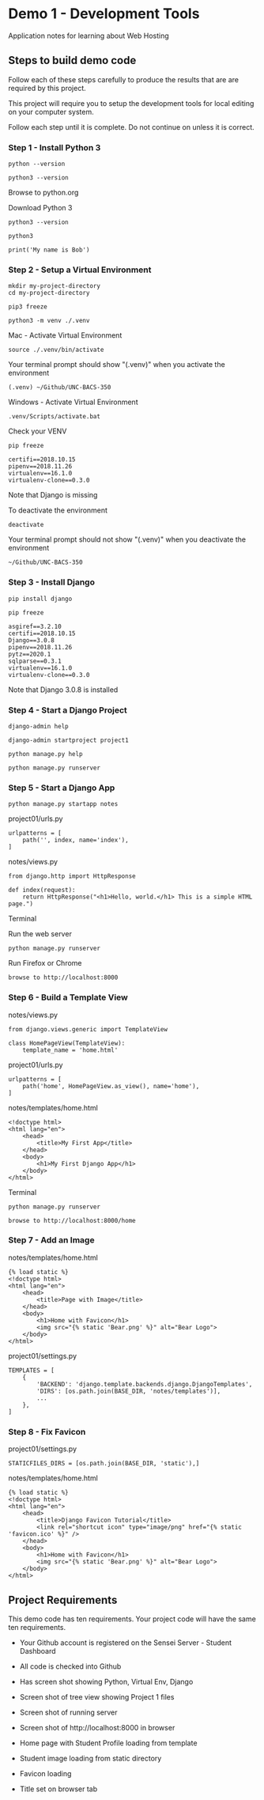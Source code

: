 # Demo 1 - Development Tools

Application notes for learning about Web Hosting


## Steps to build demo code

Follow each of these steps carefully to produce the results that are
are required by this project.  

This project will require you to setup the development tools for local
editing on your computer system.

Follow each step until it is complete.  Do not continue on unless it
is correct.


### Step 1 - Install Python 3

    python --version
    
    python3 --version
    
Browse to python.org

Download Python 3

    python3 --version
    
    python3
    
    print('My name is Bob')
    

### Step 2 - Setup a Virtual Environment

    mkdir my-project-directory
    cd my-project-directory
    
    pip3 freeze
    
    python3 -m venv ./.venv
    
Mac - Activate Virtual Environment

    source ./.venv/bin/activate

Your terminal prompt should show "(.venv)" when you activate the environment

    (.venv) ~/Github/UNC-BACS-350
    
    
Windows - Activate Virtual Environment

    .venv/Scripts/activate.bat

Check your VENV

    pip freeze
    
    certifi==2018.10.15
    pipenv==2018.11.26
    virtualenv==16.1.0
    virtualenv-clone==0.3.0
    
Note that Django is missing
    
To deactivate the environment

    deactivate
    
Your terminal prompt should not show "(.venv)" when you deactivate the environment

    ~/Github/UNC-BACS-350
    

### Step 3 - Install Django

    pip install django
    
    pip freeze
    
    asgiref==3.2.10
    certifi==2018.10.15
    Django==3.0.8
    pipenv==2018.11.26
    pytz==2020.1
    sqlparse==0.3.1
    virtualenv==16.1.0
    virtualenv-clone==0.3.0
    
Note that Django 3.0.8 is installed
    

### Step 4 - Start a Django Project

    django-admin help
    
    django-admin startproject project1
    
    python manage.py help
    
    python manage.py runserver


### Step 5 - Start a Django App

    python manage.py startapp notes
    
project01/urls.py

    urlpatterns = [
        path('', index, name='index'),
    ]


notes/views.py

    from django.http import HttpResponse

    def index(request):
        return HttpResponse("<h1>Hello, world.</h1> This is a simple HTML page.")


Terminal

Run the web server

    python manage.py runserver

Run Firefox or Chrome

    browse to http://localhost:8000
    

### Step 6 - Build a Template View

notes/views.py

    from django.views.generic import TemplateView

    class HomePageView(TemplateView):
        template_name = 'home.html'

    
project01/urls.py

    urlpatterns = [
        path('home', HomePageView.as_view(), name='home'),
    ]


notes/templates/home.html

    <!doctype html>
    <html lang="en">
        <head>
            <title>My First App</title>
        </head>
        <body>
            <h1>My First Django App</h1>
        </body>
    </html>


Terminal

    python manage.py runserver
    
    browse to http://localhost:8000/home
    

### Step 7 - Add an Image

notes/templates/home.html

    {% load static %}
    <!doctype html>
    <html lang="en">
        <head>
            <title>Page with Image</title>
        </head>
        <body>
            <h1>Home with Favicon</h1>
            <img src="{% static 'Bear.png' %}" alt="Bear Logo">
        </body>
    </html>


project01/settings.py

    TEMPLATES = [
        {
            'BACKEND': 'django.template.backends.django.DjangoTemplates',
            'DIRS': [os.path.join(BASE_DIR, 'notes/templates')],
            ...
        },
    ]
    

### Step 8 - Fix Favicon

project01/settings.py
    
    STATICFILES_DIRS = [os.path.join(BASE_DIR, 'static'),]


notes/templates/home.html

    {% load static %}
    <!doctype html>
    <html lang="en">
        <head>
            <title>Django Favicon Tutorial</title>
            <link rel="shortcut icon" type="image/png" href="{% static 'favicon.ico' %}" />
        </head>
        <body>
            <h1>Home with Favicon</h1>
            <img src="{% static 'Bear.png' %}" alt="Bear Logo">
        </body>
    </html>

    
## Project Requirements

This demo code has ten requirements.   Your project code will have the same ten requirements.

* Your Github account is registered on the Sensei Server - Student Dashboard
* All code is checked into Github
* Has screen shot showing Python, Virtual Env, Django
* Screen shot of tree view showing Project 1 files
* Screen shot of running server

* Screen shot of http://localhost:8000 in browser
* Home page with Student Profile loading from template
* Student image loading from static directory
* Favicon loading
* Title set on browser tab

